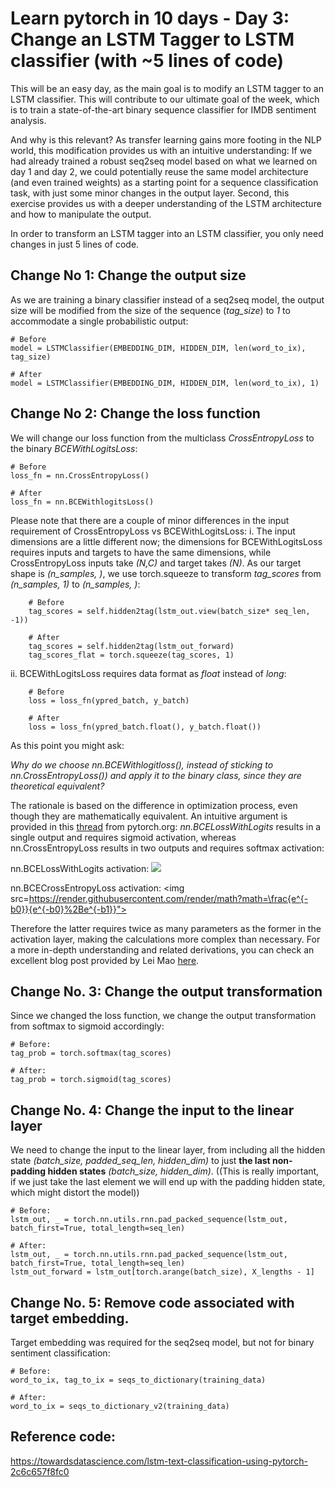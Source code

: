 # Learn pytorch in 10 days - Day 3: Change an LSTM Tagger to LSTM classifier (with ~5 lines of code)

This will be an easy day, as the main goal is to modify an LSTM tagger to an LSTM classifier. This will contribute 
to our ultimate goal of the week, which is to train a state-of-the-art binary sequence classifier for IMDB sentiment analysis.
  
And why is this relevant?  As transfer learning gains more footing in the NLP world, this modification provides us with 
an intuitive understanding: If we had already trained a robust seq2seq model based on what we learned on day 1 and day 2, 
we could potentially reuse the same model architecture (and even trained weights) as a starting point for a sequence 
classification task, with just some minor changes in the output layer. Second, this exercise provides us with a deeper understanding of the LSTM architecture and how to manipulate the output.
 
In order to transform an LSTM tagger into an LSTM classifier, you only need changes in just 5 lines of code. 

## Change No 1:  Change the output size 
As we are training a binary classifier instead of a seq2seq model, the output size will be modified from the size of the sequence (*tag_size*) 
to *1* to accommodate a single probabilistic output:

    # Before
    model = LSTMClassifier(EMBEDDING_DIM, HIDDEN_DIM, len(word_to_ix), tag_size) 
   
    # After 
    model = LSTMClassifier(EMBEDDING_DIM, HIDDEN_DIM, len(word_to_ix), 1) 
   
## Change No 2: Change the loss function 
We will change our loss function from the multiclass *CrossEntropyLoss* to the binary *BCEWithLogitsLoss*:
    
    # Before 
    loss_fn = nn.CrossEntropyLoss()
        
    # After
    loss_fn = nn.BCEWithlogitsLoss()
    
Please note that there are a couple of minor differences in the input requirement of CrossEntropyLoss vs BCEWithLogitsLoss: 
i. The input dimensions are a little different now; the dimensions for BCEWithLogitsLoss requires inputs and targets 
       to have the same dimensions, while CrossEntropyLoss inputs take *(N,C)* and target takes *(N)*. 
       As our target shape is *(n_samples, )*, we use torch.squeeze to transform *tag_scores* from *(n_samples, 1)* to 
       *(n_samples, )*: 
        
        # Before  
        tag_scores = self.hidden2tag(lstm_out.view(batch_size* seq_len, -1))

        # After 
        tag_scores = self.hidden2tag(lstm_out_forward)
        tag_scores_flat = torch.squeeze(tag_scores, 1)

ii. BCEWithLogitsLoss requires data format as *float* instead of *long*: 

        # Before 
        loss = loss_fn(ypred_batch, y_batch)
        
        # After 
        loss = loss_fn(ypred_batch.float(), y_batch.float())

As this point you might ask: 

*Why do we choose nn.BCEWithlogitloss(), instead of sticking to nn.CrossEntropyLoss()) and apply it to the binary class, since 
they are theoretical equivalent?*

The rationale is based on the difference in optimization process, even though they are mathematically equivalent. An intuitive 
argument is provided in this [thread](https://discuss.pytorch.org/t/cross-entropy-and-bce/34254) from pytorch.org: *nn.BCELossWithLogits* 
results in a single output and requires sigmoid activation, whereas nn.CrossEntropyLoss results in two outputs and requires softmax activation: 

nn.BCELossWithLogits activation:  <img src="https://render.githubusercontent.com/render/math?math=$\frac{1}{1%2Be^{-b0}}$">

nn.BCECrossEntropyLoss activation: <img src=https://render.githubusercontent.com/render/math?math=\frac{e^{-b0}}{e^{-b0}%2Be^{-b1}}"> 

Therefore the latter requires twice as many parameters as the former in the activation layer, making the calculations more complex than necessary. 
For a more in-depth understanding and related derivations, you can check an excellent blog post provided by Lei Mao [here](https://leimao.github.io/blog/Conventional-Classification-Loss-Functions/).  

## Change No. 3: Change the output transformation 
Since we changed the loss function, we change the output transformation from softmax to sigmoid accordingly:

    # Before: 
    tag_prob = torch.softmax(tag_scores) 
    
    # After: 
    tag_prob = torch.sigmoid(tag_scores)
    
## Change No. 4: Change the input to the linear layer

We need to change the input to the linear layer, from including all the hidden state *(batch_size, padded_seq_len, hidden_dim)* 
to just **the last non-padding hidden states** *(batch_size, hidden_dim)*. ((This is really important, if we just take the last 
element we will end up with the padding hidden state, which might distort the model)) 
         
    # Before: 
    lstm_out, _ = torch.nn.utils.rnn.pad_packed_sequence(lstm_out, batch_first=True, total_length=seq_len)

    # After: 
    lstm_out, _ = torch.nn.utils.rnn.pad_packed_sequence(lstm_out, batch_first=True, total_length=seq_len)
    lstm_out_forward = lstm_out[torch.arange(batch_size), X_lengths - 1]


## Change No. 5: Remove code associated with target embedding. 
Target embedding was required for the seq2seq model, but not for binary sentiment classification: 

    # Before: 
    word_to_ix, tag_to_ix = seqs_to_dictionary(training_data)

    # After: 
    word_to_ix = seqs_to_dictionary_v2(training_data)
     
## Reference code: 
https://towardsdatascience.com/lstm-text-classification-using-pytorch-2c6c657f8fc0


